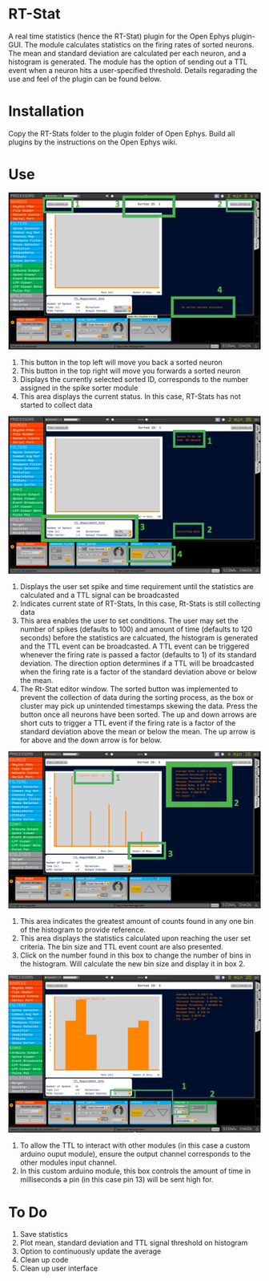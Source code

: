 # RT-Stat

A real time statistics (hence the RT-Stat) plugin for the Open Ephys plugin-GUI. The module calculates statistics on the firing rates of sorted neurons. The mean and standard deviation are calculated per each neuron, and a histogram is generated. The module has the option of sending out a TTL event when a neuron hits a user-specified threshold. Details regarading the use and feel of the plugin can be found below.

# Installation

Copy the RT-Stats folder to the plugin folder of Open Ephys. Build all plugins by the instructions on the Open Ephys wiki. 

# Use

![screenshot](https://github.com/Claybarn/RT-Stat/blob/master/Screen%20Shot%202017-02-16%20at%2010.42.20%20PM.png)

1. This button in the top left will move you back a sorted neuron
2. This button in the top right will move you forwards a sorted neuron
3. Displays the currently selected sorted ID, corresponds to the number assigned in the spike sorter module
4. This area displays the current status. In this case, RT-Stats has not started to collect data

![screenshot](https://github.com/Claybarn/RT-Stat/blob/master/Screen%20Shot%202017-02-16%20at%2010.42.31%20PM.png)

1. Displays the user set spike and time requirement until the statistics are calculated and a TTL signal can be broadcasted
2. Indicates current state of RT-Stats, In this case, Rt-Stats is still collecting data
3. This area enables the user to set conditions. The user may set the number of spikes (defaults to 100) and amount of time (defaults to 120 seconds) before the statistics are calcuated, the histogram is generated and the TTL event can be broadcasted. A TTL event can be triggered whenever the firing rate is passed a factor (defaults to 1) of its standard deviation. The direction option determines if a TTL will be broadcasted when the firing rate is a factor of the standard deviation above or below the mean.  
4. The Rt-Stat editor window. The sorted button was implemented to prevent the collection of data during the sorting process, as the box or cluster may pick up unintended timestamps skewing the data. Press the button once all neurons have been sorted. The up and down arrows are short cuts to trigger a TTL event if the firing rate is a factor of the standard deviation above the mean or below the mean. The up arrow is for above and the down arrow is for below. 

![screenshot](https://github.com/Claybarn/RT-Stat/blob/master/Screen%20Shot%202017-02-16%20at%2010.42.44%20PM.png)

1. This area indicates the greatest amount of counts found in any one bin of the histogram to provide reference. 
2. This area displays the statistics calculated upon reaching the user set criteria. The bin size and TTL event count are also presented.
3. Click on the number found in this box to change the number of bins in the histogram. Will calculate the new bin size and display it in box 2.

![screenshot](https://github.com/Claybarn/RT-Stat/blob/master/Screen%20Shot%202017-02-16%20at%2011.20.34%20PM.png)

1. To allow the TTL to interact with other modules (in this case a custom arduino ouput module), ensure the output channel corresponds to the other modules input channel. 
2. In this custom arduino module, this box controls the amount of time in milliseconds a pin (in this case pin 13) will be sent high for.

# To Do
1. Save statistics
2. Plot mean, standard deviation and TTL signal threshold on histogram
3. Option to continuously update the average 
4. Clean up code
5. Clean up user interface




